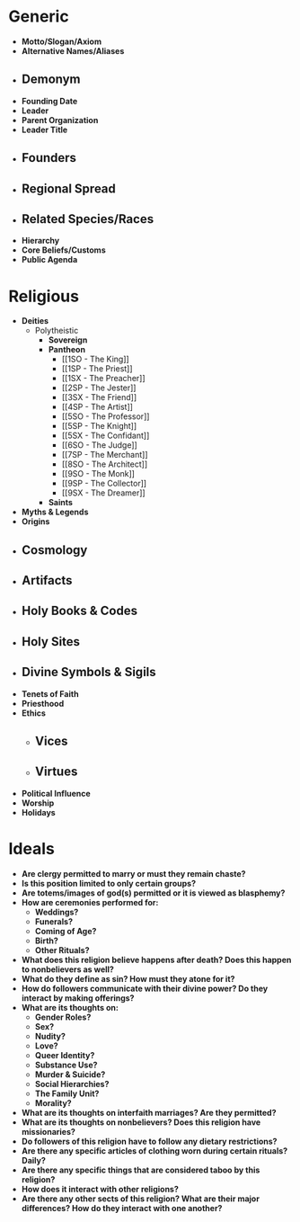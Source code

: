 # Generic
- **Motto/Slogan/Axiom**
- **Alternative Names/Aliases**
- **Demonym**
	- 
- **Founding Date**
- **Leader**
- **Parent Organization**
- **Leader Title**
- **Founders**
	- 
- **Regional Spread**
	- 
- **Related Species/Races**
	- 
- **Hierarchy**
- **Core Beliefs/Customs**
- **Public Agenda**
# Religious
- **Deities**
	- Polytheistic
		- **Sovereign**
		- **Pantheon**
			- [[1SO - The King]]
			- [[1SP - The Priest]]
			- [[1SX - The Preacher]]
			- [[2SP - The Jester]]
			- [[3SX - The Friend]]
			- [[4SP - The Artist]]
			- [[5SO - The Professor]]
			- [[5SP - The Knight]]
			- [[5SX - The Confidant]]
			- [[6SO - The Judge]]
			- [[7SP - The Merchant]]
			- [[8SO - The Architect]]
			- [[9SO - The Monk]]
			- [[9SP - The Collector]]
			- [[9SX - The Dreamer]]
		- **Saints**
- **Myths & Legends**
- **Origins**
- **Cosmology**
	- 
- **Artifacts**
	- 
- **Holy Books & Codes**
	- 
- **Holy Sites**
	- 
- **Divine Symbols & Sigils**
	- 
- **Tenets of Faith**
- **Priesthood**
- **Ethics**
	- Vices
		- 
	- Virtues
		- 
- **Political Influence**
- **Worship**
- **Holidays**

# Ideals

- **Are clergy permitted to marry or must they remain chaste?**
- **Is this position limited to only certain groups?**
- **Are totems/images of god(s) permitted or it is viewed as blasphemy?**
- **How are ceremonies performed for:**
	- **Weddings?**
	- **Funerals?**
	- **Coming of Age?**
	- **Birth?**
	- **Other Rituals?**
- **What does this religion believe happens after death? Does this happen to nonbelievers as well?**
- **What do they define as sin? How must they atone for it?**
- **How do followers communicate with their divine power? Do they interact by making offerings?**
- **What are its thoughts on:**
	- **Gender Roles?**
	- **Sex?**
	- **Nudity?**
	- **Love?**
	- **Queer Identity?**
	- **Substance Use?**
	- **Murder & Suicide?**
	- **Social Hierarchies?**
	- **The Family Unit?**
	- **Morality?**
- **What are its thoughts on interfaith marriages? Are they permitted?**
- **What are its thoughts on nonbelievers? Does this religion have missionaries?**
- **Do followers of this religion have to follow any dietary restrictions?**
- **Are there any specific articles of clothing worn during certain rituals? Daily?**
- **Are there any specific things that are considered taboo by this religion?**
- **How does it interact with other religions?**
- **Are there any other sects of this religion? What are their major differences? How do they interact with one another?**